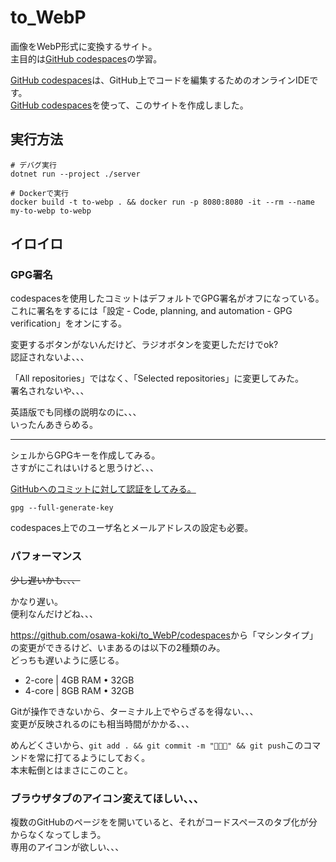 # to_WebP

画像をWebP形式に変換するサイト。  
主目的は[GitHub codespaces](https://docs.github.com/ja/codespaces)の学習。  

[GitHub codespaces](https://docs.github.com/ja/codespaces)は、GitHub上でコードを編集するためのオンラインIDEです。  
[GitHub codespaces](https://docs.github.com/ja/codespaces)を使って、このサイトを作成しました。  

## 実行方法

```shell
# デバグ実行
dotnet run --project ./server

# Dockerで実行
docker build -t to-webp . && docker run -p 8080:8080 -it --rm --name my-to-webp to-webp
```

## イロイロ

### GPG署名

codespacesを使用したコミットはデフォルトでGPG署名がオフになっている。  
これに署名をするには「設定 - Code, planning, and automation - GPG verification」をオンにする。  

変更するボタンがないんだけど、ラジオボタンを変更しただけでok?  
認証されないよ、、、  

「All repositories」ではなく、「Selected repositories」に変更してみた。  
署名されないや、、、  

英語版でも同様の説明なのに、、、  
いったんあきらめる。  

---

シェルからGPGキーを作成してみる。  
さすがにこれはいけると思うけど、、、  

[GitHubへのコミットに対して認証をしてみる。](https://github.com/osawa-koki/verified-commit)  

```shell
gpg --full-generate-key
```

codespaces上でのユーザ名とメールアドレスの設定も必要。  

### パフォーマンス

~~少し遅いかも、、、~~  

かなり遅い。  
便利なんだけどね、、、  

<https://github.com/osawa-koki/to_WebP/codespaces>から「マシンタイプ」の変更ができるけど、いまあるのは以下の2種類のみ。  
どっちも遅いように感じる。  

- 2-core | 4GB RAM • 32GB
- 4-core | 8GB RAM • 32GB

Gitが操作できないから、ターミナル上でやらざるを得ない、、、  
変更が反映されるのにも相当時間がかかる、、、  

めんどくさいから、`git add . && git commit -m "🥺🥺🥺" && git push`このコマンドを常に打てるようにしておく。  
本末転倒とはまさにこのこと。  

### ブラウザタブのアイコン変えてほしい、、、

複数のGitHubのページをを開いていると、それがコードスペースのタブ化が分からなくなってしまう。  
専用のアイコンが欲しい、、、  
